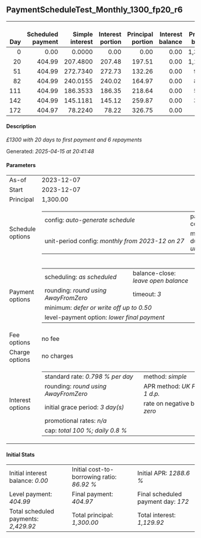 <h2>PaymentScheduleTest_Monthly_1300_fp20_r6</h2>
<table>
    <thead style="vertical-align: bottom;">
        <th style="text-align: right;">Day</th>
        <th style="text-align: right;">Scheduled payment</th>
        <th style="text-align: right;">Simple interest</th>
        <th style="text-align: right;">Interest portion</th>
        <th style="text-align: right;">Principal portion</th>
        <th style="text-align: right;">Interest balance</th>
        <th style="text-align: right;">Principal balance</th>
        <th style="text-align: right;">Total simple interest</th>
        <th style="text-align: right;">Total interest</th>
        <th style="text-align: right;">Total principal</th>
    </thead>
    <tr style="text-align: right;">
        <td class="ci00">0</td>
        <td class="ci01" style="white-space: nowrap;">0.00</td>
        <td class="ci02">0.0000</td>
        <td class="ci03">0.00</td>
        <td class="ci04">0.00</td>
        <td class="ci05">0.00</td>
        <td class="ci06">1,300.00</td>
        <td class="ci07">0.0000</td>
        <td class="ci08">0.00</td>
        <td class="ci09">0.00</td>
    </tr>
    <tr style="text-align: right;">
        <td class="ci00">20</td>
        <td class="ci01" style="white-space: nowrap;">404.99</td>
        <td class="ci02">207.4800</td>
        <td class="ci03">207.48</td>
        <td class="ci04">197.51</td>
        <td class="ci05">0.00</td>
        <td class="ci06">1,102.49</td>
        <td class="ci07">207.4800</td>
        <td class="ci08">207.48</td>
        <td class="ci09">197.51</td>
    </tr>
    <tr style="text-align: right;">
        <td class="ci00">51</td>
        <td class="ci01" style="white-space: nowrap;">404.99</td>
        <td class="ci02">272.7340</td>
        <td class="ci03">272.73</td>
        <td class="ci04">132.26</td>
        <td class="ci05">0.00</td>
        <td class="ci06">970.23</td>
        <td class="ci07">480.2140</td>
        <td class="ci08">480.21</td>
        <td class="ci09">329.77</td>
    </tr>
    <tr style="text-align: right;">
        <td class="ci00">82</td>
        <td class="ci01" style="white-space: nowrap;">404.99</td>
        <td class="ci02">240.0155</td>
        <td class="ci03">240.02</td>
        <td class="ci04">164.97</td>
        <td class="ci05">0.00</td>
        <td class="ci06">805.26</td>
        <td class="ci07">720.2295</td>
        <td class="ci08">720.23</td>
        <td class="ci09">494.74</td>
    </tr>
    <tr style="text-align: right;">
        <td class="ci00">111</td>
        <td class="ci01" style="white-space: nowrap;">404.99</td>
        <td class="ci02">186.3533</td>
        <td class="ci03">186.35</td>
        <td class="ci04">218.64</td>
        <td class="ci05">0.00</td>
        <td class="ci06">586.62</td>
        <td class="ci07">906.5827</td>
        <td class="ci08">906.58</td>
        <td class="ci09">713.38</td>
    </tr>
    <tr style="text-align: right;">
        <td class="ci00">142</td>
        <td class="ci01" style="white-space: nowrap;">404.99</td>
        <td class="ci02">145.1181</td>
        <td class="ci03">145.12</td>
        <td class="ci04">259.87</td>
        <td class="ci05">0.00</td>
        <td class="ci06">326.75</td>
        <td class="ci07">1,051.7008</td>
        <td class="ci08">1,051.70</td>
        <td class="ci09">973.25</td>
    </tr>
    <tr style="text-align: right;">
        <td class="ci00">172</td>
        <td class="ci01" style="white-space: nowrap;">404.97</td>
        <td class="ci02">78.2240</td>
        <td class="ci03">78.22</td>
        <td class="ci04">326.75</td>
        <td class="ci05">0.00</td>
        <td class="ci06">0.00</td>
        <td class="ci07">1,129.9247</td>
        <td class="ci08">1,129.92</td>
        <td class="ci09">1,300.00</td>
    </tr>
</table>
<h4>Description</h4>
<p><i>£1300 with 20 days to first payment and 6 repayments</i></p>
<p>Generated: <i>2025-04-15 at 20:41:48</i></p>
<h4>Parameters</h4>
<table>
    <tr>
        <td>As-of</td>
        <td>2023-12-07</td>
    </tr>
    <tr>
        <td>Start</td>
        <td>2023-12-07</td>
    </tr>
    <tr>
        <td>Principal</td>
        <td>1,300.00</td>
    </tr>
    <tr>
        <td>Schedule options</td>
        <td>
            <table>
                <tr>
                    <td>config: <i>auto-generate schedule</i></td>
                    <td>payment count: <i>6</i></td>
                </tr>
                <tr>
                    <td style="white-space: nowrap;">unit-period config: <i>monthly from 2023-12 on 27</i></td>
                    <td>max duration: <i>unlimited</i></td>
                </tr>
            </table>
        </td>
    </tr>
    <tr>
        <td>Payment options</td>
        <td>
            <table>
                <tr>
                    <td>scheduling: <i>as scheduled</i></td>
                    <td>balance-close: <i>leave&nbsp;open&nbsp;balance</i></td>
                </tr>
                <tr>
                    <td>rounding: <i>round using AwayFromZero</i></td>
                    <td>timeout: <i>3</i></td>
                </tr>
                <tr>
                    <td colspan='2'>minimum: <i>defer&nbsp;or&nbsp;write&nbsp;off&nbsp;up&nbsp;to&nbsp;0.50</i></td>
                </tr>
                <tr>
                    <td colspan='2'>level-payment option: <i>lower&nbsp;final&nbsp;payment</i></td>
                </tr>
            </table>
        </td>
    </tr>
    <tr>
        <td>Fee options</td>
        <td>no fee
        </td>
    </tr>
    <tr>
        <td>Charge options</td>
        <td>no charges
        </td>
    </tr>
    <tr>
        <td>Interest options</td>
        <td>
            <table>
                <tr>
                    <td>standard rate: <i>0.798 % per day</i></td>
                    <td>method: <i>simple</i></td>
                </tr>
                <tr>
                    <td>rounding: <i>round using AwayFromZero</i></td>
                    <td>APR method: <i>UK FCA to 1 d.p.</i></td>
                </tr>
                <tr>
                    <td>initial grace period: <i>3 day(s)</i></td>
                    <td>rate on negative balance: <i>zero</i></td>
                </tr>
                <tr>
                    <td colspan="2">promotional rates: <i><i>n/a</i></i></td>
                </tr>
                <tr>
                    <td colspan="2">cap: <i>total 100 %; daily 0.8 %</td>
                </tr>
            </table>
        </td>
    </tr>
</table>
<h4>Initial Stats</h4>
<table>
    <tr>
        <td>Initial interest balance: <i>0.00</i></td>
        <td>Initial cost-to-borrowing ratio: <i>86.92 %</i></td>
        <td>Initial APR: <i>1288.6 %</i></td>
    </tr>
    <tr>
        <td>Level payment: <i>404.99</i></td>
        <td>Final payment: <i>404.97</i></td>
        <td>Final scheduled payment day: <i>172</i></td>
    </tr>
    <tr>
        <td>Total scheduled payments: <i>2,429.92</i></td>
        <td>Total principal: <i>1,300.00</i></td>
        <td>Total interest: <i>1,129.92</i></td>
    </tr>
</table>
